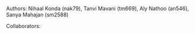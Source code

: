 Authors: Nihaal Konda (nak79), Tanvi Mavani (tm669), Aly Nathoo (an546), Sanya Mahajan (sm2588)

Collaborators: